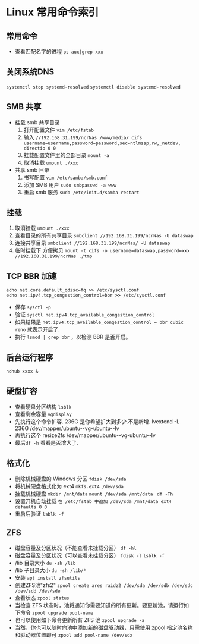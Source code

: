 # Linux 常用命令索引

## 常用命令

- 查看匹配名字的进程 `ps aux|grep xxx`
## 关闭系统DNS
`systemctl stop systemd-resolved`
`systemctl disable systemd-resolved`

## SMB 共享

- 挂载 smb 共享目录
  1. 打开配置文件 `vim /etc/fstab`
  2. 输入 `//192.168.31.199/ncrNas /www/media/ cifs username=username,password=password,sec=ntlmssp,rw,_netdev, directio 0 0`
  3. 挂载配置文件里的全部目录 `mount -a`
  4. 取消挂载 `umount ./xxx`
- 共享 smb 目录
  1. 书写配置 `vim /etc/samba/smb.conf`
  2. 添加 SMB 用户 `sudo smbpasswd -a www`
  3. 重启 smb 服务 `sudo /etc/init.d/samba restart`

## 挂载

1.  取消挂载 `umount ./xxx`
2.  查看目录的所有共享目录 `smbclient //192.168.31.199/ncrNas -U dataswap`
3.  连接共享目录 `smbclient //192.168.31.199/ncrNas/ -U dataswap`
4.  临时挂载下 方便拷贝 `mount -t cifs -o username=dataswap,password=xxx //192.168.31.199/ncrNas ./tmp`
## TCP BBR 加速

```
echo net.core.default_qdisc=fq >> /etc/sysctl.conf
echo net.ipv4.tcp_congestion_control=bbr >> /etc/sysctl.conf
```

- 保存 `sysctl -p`
- 验证 `sysctl net.ipv4.tcp_available_congestion_control`
- 如果结果是 `net.ipv4.tcp_available_congestion_control = bbr cubic reno` 就表示开启了.
- 执行 `lsmod | grep bbr` ，以检测 BBR 是否开启。

## 后台运行程序

`nohub xxxx &`

## 硬盘扩容
- 查看硬盘分区结构 `lsblk`
- 查看剩余容量 `vgdisplay`
- 先执行这个命令扩容. 236G 是你希望扩大到多少.不是新增.
lvextend -L 236G /dev/mapper/ubuntu--vg-ubuntu--lv
- 再执行这个
resize2fs /dev/mapper/ubuntu--vg-ubuntu--lv
- 最后`df -h` 看看是否增大了.
## 格式化
- 删除机械硬盘的 Windows 分区 `fdisk /dev/sda`
- 将机械硬盘格式化为 ext4 `mkfs.ext4 /dev/sda`
- 挂载机械硬盘 `mkdir /mnt/data` `mount /dev/sda /mnt/data` ` df -Th`
- 设置开机自动挂载 `在 /etc/fstab 中追加 /dev/sda /mnt/data ext4 defaults 0 0`
- 重启后验证 `lsblk -f`
## ZFS
- 磁盘容量及分区状况（不能查看未挂载分区） `df -hl`
- 磁盘容量及分区状况（可以查看未挂载分区） `fdisk -l` `lsblk -f`
-  /lib 目录大小 `du -sh /lib`
- /lib 子目录大小 `du -sh /lib/*`
- 安装 `apt install zfsutils`
- 创建ZFS池"zfs2" `zpool create ares raidz2 /dev/sda /dev/sdb /dev/sdc /dev/sdd /dev/sde`
- 查看状态 `zpool status`
- 当检查 ZFS 状态时，池将通知你需要知道的所有更新。要更新池，请运行如下命令 `zpool upgrade pool-name`
- 也可以使用如下命令更新所有 ZFS 池 `zpool upgrade -a`
- 当然，你也可以随时向池中添加新的磁盘驱动器，只需使用 zpool 指定池名称和驱动器位置即可 `zpool add pool-name /dev/sdx`
